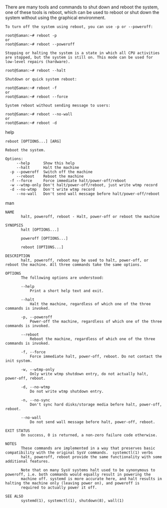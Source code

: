 # 

There are many tools and commands to shut down and reboot the system, one of these tools is reboot, which can be used to reboot or shut down the system without using the graphical environment.


	To turn off the system using reboot, you can use -p or --poweroff:

	root@Saman:~# reboot -p
	or
	root@Saman:~# reboot --poweroff

	Stopping or halting the system is a state in which all CPU activities are stopped, but the system is still on. This mode can be used for low-level repairs (hardware).

	root@Saman:~# reboot --halt 

	Shutdown or quick system reboot:

	root@Saman:~# reboot -f
	or
	root@Saman:~# reboot --force

	System reboot without sending message to users:

	root@Saman:~# reboot --no-wall
	or
	root@Saman:~# reboot -d


help

```
reboot [OPTIONS...] [ARG]

Reboot the system.

Options:
     --help      Show this help
     --halt      Halt the machine
  -p --poweroff  Switch off the machine
     --reboot    Reboot the machine
  -f --force     Force immediate halt/power-off/reboot
  -w --wtmp-only Don't halt/power-off/reboot, just write wtmp record
  -d --no-wtmp   Don't write wtmp record
     --no-wall   Don't send wall message before halt/power-off/reboot
```
man

```
NAME
       halt, poweroff, reboot - Halt, power-off or reboot the machine

SYNOPSIS
       halt [OPTIONS...]

       poweroff [OPTIONS...]

       reboot [OPTIONS...]

DESCRIPTION
       halt, poweroff, reboot may be used to halt, power-off, or reboot the machine. All three commands take the same options.

OPTIONS
       The following options are understood:

       --help
           Print a short help text and exit.

       --halt
           Halt the machine, regardless of which one of the three commands is invoked.

       -p, --poweroff
           Power-off the machine, regardless of which one of the three commands is invoked.

       --reboot
           Reboot the machine, regardless of which one of the three commands is invoked.

       -f, --force
           Force immediate halt, power-off, reboot. Do not contact the init system.

       -w, --wtmp-only
           Only write wtmp shutdown entry, do not actually halt, power-off, reboot.

       -d, --no-wtmp
           Do not write wtmp shutdown entry.

       -n, --no-sync
           Don't sync hard disks/storage media before halt, power-off, reboot.

       --no-wall
           Do not send wall message before halt, power-off, reboot.

EXIT STATUS
       On success, 0 is returned, a non-zero failure code otherwise.

NOTES
       These commands are implemented in a way that preserves basic compatibility with the original SysV commands.  systemctl(1) verbs
       halt, poweroff, reboot provide the same functionality with some additional features.

       Note that on many SysV systems halt used to be synonymous to poweroff, i.e. both commands would equally result in powering the
       machine off. systemd is more accurate here, and halt results in halting the machine only (leaving power on), and poweroff is
       required to actually power it off.

SEE ALSO
       systemd(1), systemctl(1), shutdown(8), wall(1)

```

